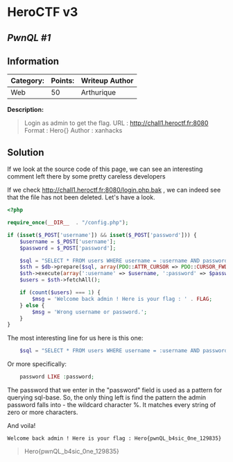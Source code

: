 # __HeroCTF v3__ 
## _PwnQL #1_

## Information
**Category:** | **Points:** | **Writeup Author**
--- | --- | ---
Web | 50 | Arthurique

**Description:** 

> Login as admin to get the flag.
URL : http://chall1.heroctf.fr:8080
Format : Hero{}
Author : xanhacks

## Solution
If we look at the source code of this page, we can see an interesting comment left there by some pretty careless developers
><!-- Hello dev, do not forget to remove login.php.bak before committing your code. -->

If we check http://chall1.heroctf.fr:8080/login.php.bak , we can indeed see that the file has not been deleted.
Let's have a look.


```php
<?php

require_once(__DIR__  . "/config.php");

if (isset($_POST['username']) && isset($_POST['password'])) {
    $username = $_POST['username'];
    $password = $_POST['password'];

    $sql = "SELECT * FROM users WHERE username = :username AND password LIKE :password;";
    $sth = $db->prepare($sql, array(PDO::ATTR_CURSOR => PDO::CURSOR_FWDONLY));
    $sth->execute(array(':username' => $username, ':password' => $password));
    $users = $sth->fetchAll();

    if (count($users) === 1) {
        $msg = 'Welcome back admin ! Here is your flag : ' . FLAG;
    } else {
        $msg = 'Wrong username or password.';
    }
}

```

The most interesting line for us here is this one:
```php
    $sql = "SELECT * FROM users WHERE username = :username AND password LIKE :password;";
```
Or more specifically:
```php
    password LIKE :password;
```
The password that we enter in the "password" field is used as a pattern for querying sql-base.
So, the only thing left is find the pattern the admin password falls into - the wildcard character %. It matches every string of zero or more characters.

And voila!
``` 
Welcome back admin ! Here is your flag : Hero{pwnQL_b4sic_0ne_129835}
```

> Hero{pwnQL_b4sic_0ne_129835}